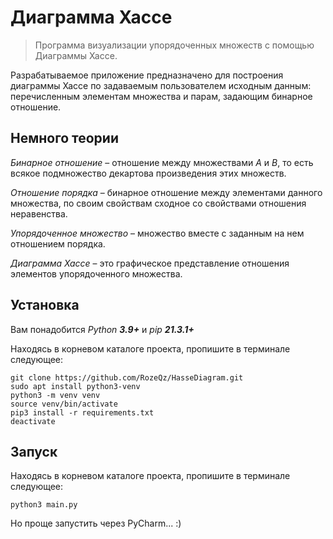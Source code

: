 # Диаграмма Хассе

> Программа визуализации упорядоченных множеств с помощью Диаграммы Хассе.

Разрабатываемое приложение предназначено для построения диаграммы Хассе по задаваемым пользователем исходным данным: перечисленным элементам множества и парам, задающим бинарное отношение.

## Немного теории
_Бинарное отношение_ – отношение между множествами _A_ и _B_, то есть всякое подмножество декартова произведения этих множеств.

_Отношение порядка_ – бинарное отношение между элементами данного множества, по своим свойствам сходное со свойствами отношения неравенства.

_Упорядоченное множество_ – множество вместе с заданным на нем отношением порядка.

_Диаграмма Хассе_ – это графическое представление отношения элементов упорядоченного множества.

## Установка

Вам понадобится *Python **3.9+*** и *pip **21.3.1+***

Находясь в корневом каталоге проекта, пропишите в терминале следующее:
```
git clone https://github.com/RozeQz/HasseDiagram.git
sudo apt install python3-venv
python3 -m venv venv
source venv/bin/activate
pip3 install -r requirements.txt
deactivate
```

## Запуск

Находясь в корневом каталоге проекта, пропишите в терминале следующее:
```
python3 main.py
```

Но проще запустить через PyCharm... :)
